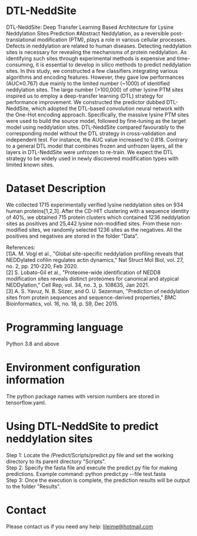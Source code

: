 # DTL-NeddSite
DTL-NeddSite: Deep Transfer Learning Based Architecture for Lysine Neddylation Sites Prediction
#Abstract
Neddylation, as a reversible post-translational modification (PTM), plays a role in various cellular processes. Defects in neddylation are related to human diseases. Detecting neddylation sites is necessary for revealing the mechanisms of protein neddylation. As identifying such sites through experimental methods is expensive and time-consuming, it is essential to develop in silico methods to predict neddylation sites. In this study, we constructed a few classifiers integrating various algorithms and encoding features. However, they gave low performances (AUC≈0.767) due mainly to the limited number (~1000) of identified neddylation sites. The large number (>100,000) of other lysine PTM sites inspired us to employ a deep-transfer learning (DTL) strategy for performance improvement. We constructed the predictor dubbed DTL-NeddSite, which adopted the DTL-based convolution neural network with the One-Hot encoding approach. Specifically, the massive lysine PTM sites were used to build the source model, followed by fine-tuning as the target model using neddylation sites. DTL-NeddSite compared favourably to the corresponding model without the DTL strategy in cross-validation and independent test. For instance, the AUC value increased to 0.818. Contrary to a general DTL model that combines frozen and unfrozen layers, all the layers in DTL-NeddSite were unfrozen to re-train. We expect the DTL strategy to be widely used in newly discovered modification types with limited known sites. 
# Dataset Description
We collected 1715 experimentally verified lysine neddylation sites on 934 human proteins[1,2,3]. After the CD-HIT clustering with a sequence identity of 40%, we obtained 715 protein clusters which contained 1236 neddylation sites as positives and 25,442 lysine non-modified sites. From these non-modified sites, we randomly selected 1236 sites as the negatives. All the positives and negatives are stored in the folder "Data".    
  
References:  
[1]A. M. Vogl et al., "Global site-specific neddylation profiling reveals that NEDDylated cofilin regulates actin dynamics," Nat Struct Mol Biol, vol. 27, no. 2, pp. 210-220, Feb 2020.  
[2]	S. Lobato-Gil et al., "Proteome-wide identification of NEDD8 modification sites reveals distinct proteomes for canonical and atypical NEDDylation," Cell Rep, vol. 34, no. 3, p. 108635, Jan 2021.  
[3]	A. S. Yavuz, N. B. Sözer, and O. U. Sezerman, "Prediction of neddylation sites from protein sequences and sequence-derived properties," BMC Bioinformatics, vol. 16, no. 18, p. S9, Dec 2015.
# Programming language
Python 3.8 and above
# Environment configuration information
The python package names with version numbers are stored in tensorflow.yaml.
# Using DTL-NeddSite to predict neddylation sites
Step 1: Locate the /Predict/Scripts/predict.py file and set the working directory to its parent directory "Scripts".  
Step 2: Specify the fasta file and execute the predict.py file for making predictions. Example command: python predict.py --file test.fasta  
Step 3: Once the execution is complete, the prediction results will be output to the folder "Results".
# Contact
Please contact us if you need any help: lileime@hotmail.com
